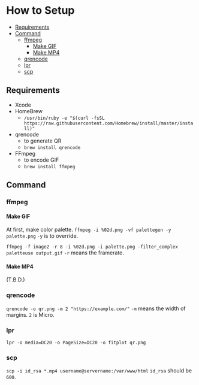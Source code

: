 # How to Setup

- [Requirements](#requirements)
- [Command](#command)
    - [ffmpeg](#ffmpeg)
        - [Make GIF](#make-gif)
        - [Make MP4](#make-mp4)
    - [qrencode](#qrencode)
    - [lpr](#lpr)
    - [scp](#scp)

## Requirements

* Xcode
* HomeBrew
  * `/usr/bin/ruby -e "$(curl -fsSL https://raw.githubusercontent.com/Homebrew/install/master/install)"`
* qrencode
  * to generate QR
  * `brew install qrencode`
* FFmpeg
  * to encode GIF
  * `brew install ffmpeg`

## Command

### ffmpeg

#### Make GIF

At first, make color palette.
`ffmpeg -i %02d.png -vf palettegen -y palette.png`
`-y` is to override.

`ffmpeg -f image2 -r 8 -i %02d.png -i palette.png -filter_complex paletteuse output.gif`
`-r` means the framerate.

#### Make MP4

(T.B.D.)

### qrencode

`qrencode -o qr.png -m 2 "https://example.com/"`
`-m` means the width of margins. `2` is Micro.

### lpr

`lpr -o media=DC20 -o PageSize=DC20 -o fitplot qr.png`

### scp

`scp -i id_rsa *.mp4 username@servername:/var/www/html`
`id_rsa` should be `600`.
